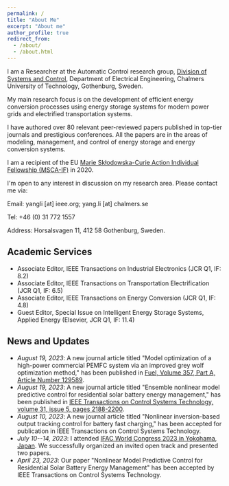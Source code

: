```yaml
---
permalink: /
title: "About Me"
excerpt: "About me"
author_profile: true
redirect_from: 
  - /about/
  - /about.html
---
```


I am a Researcher at the Automatic Control research group, [Division of Systems and Control](https://www.chalmers.se/en/departments/e2/research/systems-and-control/), Department of Electrical Engineering, Chalmers University of Technology, Gothenburg, Sweden. 

My main research focus is on the development of efficient energy conversion processes using energy storage systems for modern power grids and electrified transportation systems.

I have authored over 80 relevant peer-reviewed papers published in top-tier journals and prestigious conferences. All the papers are in the areas of modeling, management, and control of energy storage and energy conversion systems. 

I am a recipient of the EU [Marie Skłodowska-Curie Action Individual Fellowship (MSCA-IF)](https://cordis.europa.eu/project/id/895337) in 2020.

I'm open to any interest in discussion on my research area. Please contact me via:

Email: yangli [at] ieee.org; yang.li [at] chalmers.se

Tel: +46 (0) 31 772 1557 

Address: Horsalsvagen 11, 412 58 Gothenburg, Sweden.


Academic Services
------
- Associate Editor, IEEE Transactions on Industrial Electronics (JCR Q1, IF: 8.2)
- Associate Editor, IEEE Transactions on Transportation Electrification (JCR Q1, IF: 6.5)
- Associate Editor, IEEE Transactions on Energy Conversion (JCR Q1, IF: 4.8)
- Guest Editor, Special Issue on Intelligent Energy Storage Systems, Applied Energy (Elsevier, JCR Q1, IF: 11.4)

News and Updates
------
- *August 19, 2023*: A new journal article titled "Model optimization of a high-power commercial PEMFC system via an improved grey wolf optimization method," has been published in [Fuel, Volume 357, Part A, Article Number 129589](http://doi.org/10.1016/j.fuel.2023.129589).
- *August 19, 2023*: A new journal article titled "Ensemble nonlinear model predictive control for residential solar battery energy management," has been published in [IEEE Transactions on Control Systems Technology, volume 31, issue 5, pages 2188-2200](http://doi.org/10.1109/TCST.2023.3291540).
- *August 10, 2023*: A new journal article titled "Nonlinear inversion-based output tracking control for battery fast charging," has been accepted for publication in IEEE Transactions on Control Systems Technology.
- *July 10--14, 2023*: I attended [IFAC World Congress 2023 in Yokohama, Japan](https://www.ifac2023.org/). We successfully organized an invited open track and presented two papers.
- *April 23, 2023*: Our paper "Nonlinear Model Predictive Control for Residential Solar Battery Energy Management" has been accepted by IEEE Transactions on Control Systems Technology.